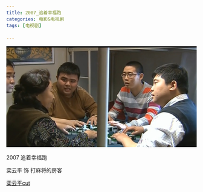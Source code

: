 ```yaml
---
title: 2007_追着幸福跑
categories: 电影&电视剧
tags: [电视剧]

---
```


![](https://raw.githubusercontent.com/rhenginium/image/main/Screenshot_20210325_021731.jpg)

2007 追着幸福跑

栾云平 饰 打麻将的房客

[栾云平cut](https://www.bilibili.com/video/BV1Ft411K71m?p=1)